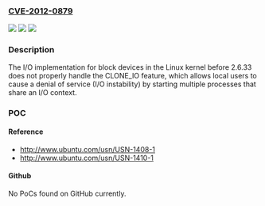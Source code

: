 ### [CVE-2012-0879](https://cve.mitre.org/cgi-bin/cvename.cgi?name=CVE-2012-0879)
![](https://img.shields.io/static/v1?label=Product&message=n%2Fa&color=blue)
![](https://img.shields.io/static/v1?label=Version&message=%3D%20n%2Fa%20&color=brighgreen)
![](https://img.shields.io/static/v1?label=Vulnerability&message=n%2Fa&color=brighgreen)

### Description

The I/O implementation for block devices in the Linux kernel before 2.6.33 does not properly handle the CLONE_IO feature, which allows local users to cause a denial of service (I/O instability) by starting multiple processes that share an I/O context.

### POC

#### Reference
- http://www.ubuntu.com/usn/USN-1408-1
- http://www.ubuntu.com/usn/USN-1410-1

#### Github
No PoCs found on GitHub currently.

